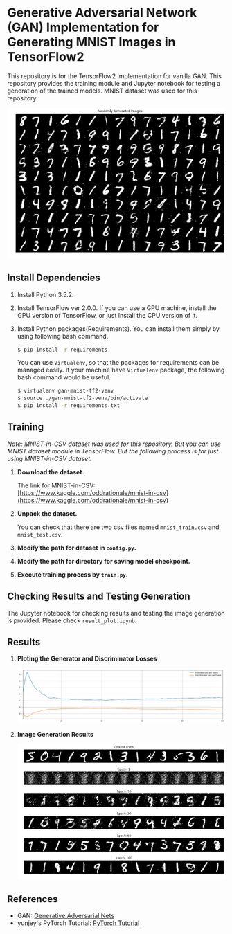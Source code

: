 # Generative Adversarial Network (GAN) Implementation for Generating MNIST Images in TensorFlow2

This repository is for the TensorFlow2 implementation for vanilla GAN. This repository provides the training module and Jupyter notebook for testing a generation of the trained models. MNIST dataset was used for this repository.

![](/assets/img/README/README_2019-10-17-19-53-53.png)

## Install Dependencies
1. Install Python 3.5.2.
2. Install TensorFlow ver 2.0.0. If you can use a GPU machine, install the GPU version of TensorFlow, or just install the CPU version of it.
3. Install Python packages(Requirements). You can install them simply by using following bash command.

    ```bash
    $ pip install -r requirements
    ```

    You can use `Virtualenv`, so that the packages for requirements can be managed easily. If your machine have `Virtualenv` package, the following bash command would be useful.

    ```bash
    $ virtualenv gan-mnist-tf2-venv
    $ source ./gan-mnist-tf2-venv/bin/activate
    $ pip install -r requirements.txt
    ```

## Training
*Note: MNIST-in-CSV dataset was used for this repository. But you can use MNIST dataset module in TensorFlow. But the following process is for just using MNIST-in-CSV dataset.*

1. **Download the dataset.**

    The link for MNIST-in-CSV: [https://www.kaggle.com/oddrationale/mnist-in-csv](https://www.kaggle.com/oddrationale/mnist-in-csv)

2. **Unpack the dataset.**

    You can check that there are two csv files named `mnist_train.csv` and `mnist_test.csv`.

3. **Modify the path for dataset in `config.py`.**

4. **Modify the path for directory for saving model checkpoint.**

5. **Execute training process by `train.py`.**

## Checking Results and Testing Generation
The Jupyter notebook for checking results and testing the image generation is provided. Please check `result_plot.ipynb`.

## Results

1. **Ploting the Generator and Discriminator Losses**

    ![](/assets/img/README/README_2019-10-17-19-55-51.png)

2. **Image Generation Results**

    ![](/assets/img/README/README_2019-10-17-19-56-38.png)

## References
- GAN: [Generative Adversarial Nets](http://papers.nips.cc/paper/5423-generative-adversarial-nets)
- yunjey's PyTorch Tutorial: [PyTorch Tutorial](https://github.com/yunjey/pytorch-tutorial/blob/master/tutorials/03-advanced/generative_adversarial_network/main.py)